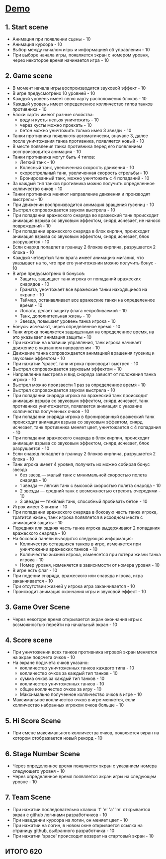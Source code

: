 # [Demo](https://wonderful-malasada-879065.netlify.app/)

## 1. Start scene

- Анимация при появлении сцены - 10
- Анимация курсора - 10
- Выбор между началом игры и информацией об управлении - 10
- При выборе начала игры, появляется экран с номером уровня, через некоторое время начинается игра - 10

## 2. Game scene

- В момент начала игры воспроизводится звуковой эффект - 10
- В игре предусмотрено 10 уровней - 10
- Каждый уровень имеет свою карту расположения блоков - 10
- Каждый уровень имеет определенное колличество типов танков противника - 10
- Блоки карты имеют разные свойства:
  - воду и кусты нельзя уничтожить - 10
  - через кусты можно проехать - 10
  - бетон можно уничтожить только имея 3 звезды - 10
- Танки противника появляютя автоматически, вначале 3, далее после уничтожения танка противника, появляется новый - 10
- В месте появления танка противника перед его появлением воспроизводится анимация - 10
- Танки противника могут быть 4 типов:
  - Легкий танк - 10
  - Колесный танк, увеличенная скорость движения - 10
  - скорострельный танк, увеличенная скорость стрельбы - 10
  - Бронированный танк, можно уничтожить с 4 попаданий - 10
- За каждый тип танков противника можно получить определенное колличество очков - 10
- Танки противника меняют направление движения и производят выстрелы - 10
- При движении воспроизводится анимация вращения гусениц - 10
- Выстрел сопровождается звуком выстрела - 10
- При попадании вражеского снаряда во вражеский танк происходит анимация взрыва со звуковым эффектом, снярд исчезает, не нанося повреждений - 10
- При попадании вражеского снаряда в блок кирпич, происходит анимация взрыва со звуковым эффектом, снярд исчезает, блок разрушается - 10
- Если снаряд попадпет в границу 2 блоков кирпича, разрушается 2 блока - 10
- Каждый четвертый танк врага имеет анимацию мигания, что указывает на то, что при его уничтожении можно получить бонус - 10
- В игре предусмотрено 6 бонусов:
  - Защита, защищает танк игрока от попаданий вражеских снарядов - 10
  - Граната, уночтожает все вражеские танки находящиеся на экране - 10
  - Таймер, останавливает все вражеские танки на определенное время - 10
  - Лопата, делает защиту флага непробиваемой - 10
  - Танк, дополнительная жизнь - 10
  - Звезда, повышает уровень танка игрока - 10
- Бонусы исчезают, через определенное время - 10
- Танк игрока появляется защищенным на определенное время, на это указывает анимация защиты - 10
- При нажатии на клавиши управления, танк игрока начинает движение в указанном направлении - 10
- Движение танка сопровождается анимацией вращения гусениц и звуковым эффектом - 10
- При нажатии 'space', танк игрока производит выстрел - 10
- Выстрел сопровождается звуковым эффектом - 10
- Направление выстрела и вид снаряда зависят от положения танка игрока - 10
- Выстрел можно произвести 1 раз за определенное время - 10
- Выстрел сопровождается звуком выстрела - 10
- При попадании снаряда игрока во вражеский танк происходит анимация взрыва со звуковым эффектом, снярд исчезает, танк противника уничтожается, появлвется анимация с указание колличества полученных очков - 10
- При попадании снаряда игрока в бронированный вражеский танк происходит анимация взрыва со звуковым эффектом, снярд исчезает, танк противника меняет цвет, уничтожается с 4 попадания - 10
- При попадании вражеского снаряда в блок кирпич, происходит анимация взрыва со звуковым эффектом, снярд исчезает, блок разрушается - 10
- Если снаряд попадпет в границу 2 блоков кирпича, разрушается 2 блока - 10
- Танк игрока имеет 4 уровня, получить их можно собирая бонус звезда
  - без звезд — малый танк с минимальной скоростью полета снаряда - 10
  - 1 звезда — лёгкий танк с высокой скоростью полета снаряда - 10
  - 2 звезды — средний танк с возможностью стрелять очередями - 10
  - 3 звезды — тяжёлый танк, способный пробивать бетон - 10
- Игрок имеет 3 жизни - 10
- При попадании вражеского снаряда в боковую часть танка игрока, тратится жизнь, танк игрока появляется в исходном месте с анимацией защиты - 10
- Передняя или задняя часть танка игрока выдерживают 2 попадания вражеского снаряда - 10
- На боковой панели выводится следующая информация:
  - Колличество оставшихся танков в игре, изменяется при уничтожении вражеских танков - 10
  - Колличество жизней игрока, изменяется при потери жизни танка игрока - 10
  - Номер уровня, изменяется в зависимости от номера уровня - 10
- В игре есть флаг - 10
- При подении снаряда, вражеского или снаряда игрока, игра заканчивается - 10
- При отсутствии жизней у игрока игра заканчивается - 10
- Происходит анимация окончания игры и звуковой еффект - 10

## 3. Game Over Scene

- Через некоторе время открывается экран окончания игры с возможностью перейти на начальный экран - 10

## 4. Score scene

- При уничтожении всех танков противника игровой экран меняется на экран подсчета очков - 10
- На экране подсчета очков указано:
  - колличество уничтоженных танков каждого типа - 10
  - колличество очков за каждый тип танков - 10
  - сумма очков за каждый тип танков - 10
  - колличество уничтоженных танков - 10
  - общее колличество очков за игру - 10
  - Максимально полученное колличество очков в игре - 10
- Максимальное колличество очков в игре меняется, если колличество набранных игроком очков больше - 10

## 5. Hi Score Scene

- При смене максимального колличества очков, появляется экран на котором отображается новый рекорд - 10

## 6. Stage Number Scene

- Через определенное время появляется экран с указанием номера следующего уровня - 10
- Через определенное время появляется экран игры на следующем уровне - 10

## 7. Team Scene

- При нажатии последовательно клавиш 't' 'e' 'a' 'm' открывается экран с github логинами разработчиков - 10
- При наведении курсора на логин, он меняет цвет - 10
- При нажатии на логин, в новом окне открывается ссылка на страницу github, выбранного разработчика - 10
- При нажатии 'space' происходит возврат на стартовый экран - 10

## ИТОГО 620
